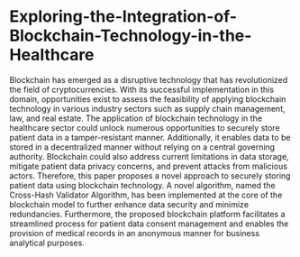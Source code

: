# Exploring-the-Integration-of-Blockchain-Technology-in-the-Healthcare
Blockchain has emerged as a disruptive technology that has revolutionized the field of cryptocurrencies. With its successful implementation in this domain, opportunities exist to assess the feasibility of applying blockchain technology in various industry sectors such as supply chain management, law, and real estate. The application of blockchain technology in the healthcare sector could unlock numerous opportunities to securely store patient data in a tamper-resistant manner. Additionally, it enables data to be stored in a decentralized manner without relying on a central governing authority. Blockchain could also address current limitations in data storage, mitigate patient data privacy concerns, and prevent attacks from malicious actors. Therefore, this paper proposes a novel approach to securely storing patient data using blockchain technology. A novel algorithm, named the Cross-Hash Validator Algorithm, has been implemented at the core of the blockchain model to further enhance data security and minimize redundancies. Furthermore, the proposed blockchain platform facilitates a streamlined process for patient data consent management and enables the provision of medical records in an anonymous manner for business analytical purposes.
